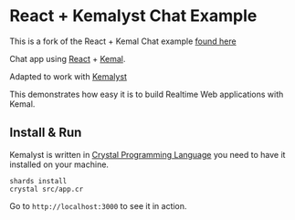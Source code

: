 # React + Kemalyst Chat Example

This is a fork of the React + Kemal Chat example [found here](https://github.com/sdogruyol/kemal-chat)

Chat app using [React](https://facebook.github.io/react/) + [Kemal](http://kemalcr.com).

Adapted to work with [Kemalyst](https://github.com/drujensen/kemalyst)

This demonstrates how easy it is to build Realtime Web applications with Kemal.

## Install & Run

Kemalyst is written in [Crystal Programming Language](http://crystal-lang.org/) you need to have it installed on your machine.

```
shards install
crystal src/app.cr
```

Go to `http://localhost:3000` to see it in action.
